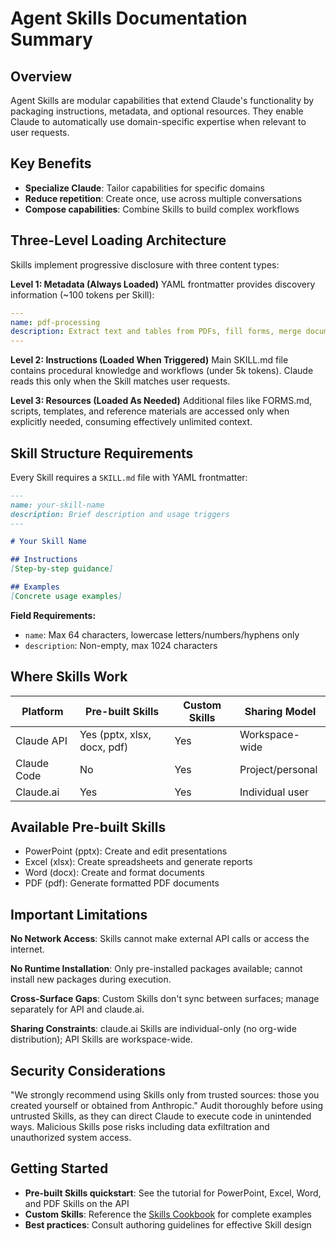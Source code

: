 # Agent Skills Documentation Summary

## Overview

Agent Skills are modular capabilities that extend Claude's functionality by packaging instructions, metadata, and optional resources. They enable Claude to automatically use domain-specific expertise when relevant to user requests.

## Key Benefits

- **Specialize Claude**: Tailor capabilities for specific domains
- **Reduce repetition**: Create once, use across multiple conversations
- **Compose capabilities**: Combine Skills to build complex workflows

## Three-Level Loading Architecture

Skills implement progressive disclosure with three content types:

**Level 1: Metadata (Always Loaded)**
YAML frontmatter provides discovery information (~100 tokens per Skill):
```yaml
---
name: pdf-processing
description: Extract text and tables from PDFs, fill forms, merge documents
---
```

**Level 2: Instructions (Loaded When Triggered)**
Main SKILL.md file contains procedural knowledge and workflows (under 5k tokens). Claude reads this only when the Skill matches user requests.

**Level 3: Resources (Loaded As Needed)**
Additional files like FORMS.md, scripts, templates, and reference materials are accessed only when explicitly needed, consuming effectively unlimited context.

## Skill Structure Requirements

Every Skill requires a `SKILL.md` file with YAML frontmatter:

```markdown
---
name: your-skill-name
description: Brief description and usage triggers
---

# Your Skill Name

## Instructions
[Step-by-step guidance]

## Examples
[Concrete usage examples]
```

**Field Requirements:**
- `name`: Max 64 characters, lowercase letters/numbers/hyphens only
- `description`: Non-empty, max 1024 characters

## Where Skills Work

| Platform | Pre-built Skills | Custom Skills | Sharing Model |
|----------|------------------|---------------|---------------|
| Claude API | Yes (pptx, xlsx, docx, pdf) | Yes | Workspace-wide |
| Claude Code | No | Yes | Project/personal |
| Claude.ai | Yes | Yes | Individual user |

## Available Pre-built Skills

- PowerPoint (pptx): Create and edit presentations
- Excel (xlsx): Create spreadsheets and generate reports
- Word (docx): Create and format documents
- PDF (pdf): Generate formatted PDF documents

## Important Limitations

**No Network Access**: Skills cannot make external API calls or access the internet.

**No Runtime Installation**: Only pre-installed packages available; cannot install new packages during execution.

**Cross-Surface Gaps**: Custom Skills don't sync between surfaces; manage separately for API and claude.ai.

**Sharing Constraints**: claude.ai Skills are individual-only (no org-wide distribution); API Skills are workspace-wide.

## Security Considerations

"We strongly recommend using Skills only from trusted sources: those you created yourself or obtained from Anthropic." Audit thoroughly before using untrusted Skills, as they can direct Claude to execute code in unintended ways. Malicious Skills pose risks including data exfiltration and unauthorized system access.

## Getting Started

- **Pre-built Skills quickstart**: See the tutorial for PowerPoint, Excel, Word, and PDF Skills on the API
- **Custom Skills**: Reference the [Skills Cookbook](https://github.com/anthropics/claude-cookbooks/tree/main/skills) for complete examples
- **Best practices**: Consult authoring guidelines for effective Skill design
